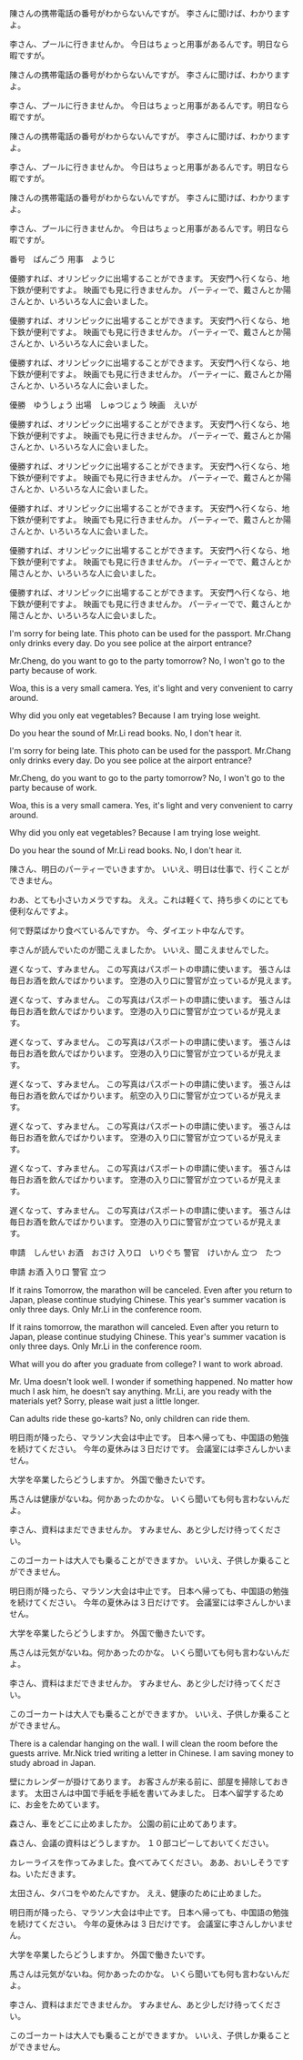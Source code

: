 陳さんの携帯電話の番号がわからないんですが。
李さんに聞けば、わかりますよ。

李さん、プールに行きませんか。
今日はちょっと用事があるんです。明日なら暇ですが。

陳さんの携帯電話の番号がわからないんですが。
李さんに聞けば、わかりますよ。

李さん、プールに行きませんか。
今日はちょっと用事があるんです。明日なら暇ですが。

陳さんの携帯電話の番号がわからないんですが。
李さんに聞けば、わかりますよ。

李さん、プールに行きませんか。
今日はちょっと用事があるんです。明日なら暇ですが。

陳さんの携帯電話の番号がわからないんですが。
李さんに聞けば、わかりますよ。

李さん、プールに行きませんか。
今日はちょっと用事があるんです。明日なら暇ですが。

番号　ばんごう
用事　ようじ

優勝すれば、オリンピックに出場することができます。
天安門へ行くなら、地下鉄が便利ですよ。
映画でも見に行きませんか。
パーティーで、戴さんとか陽さんとか、いろいろな人に会いました。

優勝すれば、オリンピックに出場することができます。
天安門へ行くなら、地下鉄が便利ですよ。
映画でも見に行きませんか。
パーティーで、戴さんとか陽さんとか、いろいろな人に会いました。

優勝すれば、オリンピックに出場することができます。
天安門へ行くなら、地下鉄が便利ですよ。
映画でも見に行きませんか。
パーティーに、戴さんとか陽さんとか、いろいろな人に会いました。

優勝　ゆうしょう
出場　しゅつじょう
映画　えいが

優勝すれば、オリンピックに出場することができます。
天安門へ行くなら、地下鉄が便利ですよ。
映画でも見に行きませんか。
パーティーで、戴さんとか陽さんとか、いろいろな人に会いました。

優勝すれば、オリンピックに出場することができます。
天安門へ行くなら、地下鉄が便利ですよ。
映画でも見に行きませんか。
パーティーで、戴さんとか陽さんとか、いろいろな人に会いました。

優勝すれば、オリンピックに出場することができます。
天安門へ行くなら、地下鉄が便利ですよ。
映画でも見に行きませんか。
パーティーで、戴さんとか陽さんとか、いろいろな人に会いました。

優勝すれば、オリンピックに出場することができます。
天安門へ行くなら、地下鉄が便利ですよ。
映画でも見に行きませんか。
パーティーでで、戴さんとか陽さんとか、いろいろな人に会いました。

優勝すれば、オリンピックに出場することができます。
天安門へ行くなら、地下鉄が便利ですよ。
映画でも見に行きませんか。
パーティーでで、戴さんとか陽さんとか、いろいろな人に会いました。

I'm sorry for being late.
This photo can be used for the passport.
Mr.Chang only drinks every day.
Do you see police at the airport entrance?

Mr.Cheng, do you want to go to the party tomorrow?
No, I won't go to the party because of work.

Woa, this is a very small camera.
Yes, it's light and very convenient to carry around.

Why did you only eat vegetables?
Because I am trying lose weight.

Do you hear the sound of Mr.Li read books.
No, I don't hear it.

I'm sorry for being late.
This photo can be used for the passport.
Mr.Chang only drinks every day.
Do you see police at the airport entrance?

Mr.Cheng, do you want to go to the party tomorrow?
No, I won't go to the party because of work.

Woa, this is a very small camera.
Yes, it's light and very convenient to carry around.

Why did you only eat vegetables?
Because I am trying lose weight.

Do you hear the sound of Mr.Li read books.
No, I don't hear it.

陳さん、明日のパーティーでいきますか。
いいえ、明日は仕事で、行くことができません。

わあ、とても小さいカメラですね。
ええ。これは軽くて、持ち歩くのにとても便利なんですよ。

何で野菜ばかり食べているんですか。
今、ダイエット中なんです。

李さんが読んでいたのが聞こえましたか。
いいえ、聞こえませんでした。

遅くなって、すみません。
この写真はパスポートの申請に使います。
張さんは毎日お酒を飲んでばかりいます。
空港の入り口に警官が立っているが見えます。

遅くなって、すみません。
この写真はパスポートの申請に使います。
張さんは毎日お酒を飲んでばかりいます。
空港の入り口に警官が立つているが見えます。

遅くなって、すみません。
この写真はパスポートの申請に使います。
張さんは毎日お酒を飲んでばかりいます。
空港の入り口に警官が立つているが見えます。

遅くなって、すみません。
この写真はパスポートの申請に使います。
張さんは毎日お酒を飲んでばかりいます。
航空の入り口に警官が立つているが見えます。

遅くなって、すみません。
この写真はパスポートの申請に使います。
張さんは毎日お酒を飲んでばかりいます。
空港の入り口に警官が立つているが見えます。

遅くなって、すみません。
この写真はパスポートの申請に使います。
張さんは毎日お酒を飲んでばかりいます。
空港の入り口に警官が立つているが見えます。

遅くなって、すみません。
この写真はパスポートの申請に使います。
張さんは毎日お酒を飲んでばかりいます。
空港の入り口に警官が立つているが見えます。

申請　しんせい
お酒　おさけ
入り口　いりぐち
警官　けいかん
立つ　たつ

申請
お酒
入り口
警官
立つ

If it rains Tomorrow, the marathon will be canceled.
Even after you return to Japan, please continue studying Chinese.
This year's summer vacation is only three days.
Only Mr.Li in the conference room.

If it rains tomorrow, the marathon will canceled.
Even after you return to Japan, please continue studying Chinese.
This year's summer vacation is only three days.
Only Mr.Li in the conference room.

What will you do after you graduate from college?
I want to work abroad.

Mr. Uma doesn't look well. I wonder if something happened.
No matter how much I ask him, he doesn't say anything.
Mr.Li, are you ready with the materials yet?
Sorry, please wait just a little longer.

Can adults ride these go-karts?
No, only children can ride them.

明日雨が降ったら、マラソン大会は中止です。
日本へ帰っても、中国語の勉強を続けてください。
今年の夏休みは３日だけです。
会議室には李さんしかいません。

大学を卒業したらどうしますか。
外国で働きたいです。

馬さんは健康がないね。何かあったのかな。
いくら聞いても何も言わないんだよ。

李さん、資料はまだできませんか。
すみません、あと少しだけ待ってください。

このゴーカートは大人でも乗ることができますか。
いいえ、子供しか乗ることができません。

明日雨が降ったら、マラソン大会は中止です。
日本へ帰っても、中国語の勉強を続けてください。
今年の夏休みは３日だけです。
会議室には李さんしかいません。

大学を卒業したらどうしますか。
外国で働きたいです。

馬さんは元気がないね。何かあったのかな。
いくら聞いても何も言わないんだよ。

李さん、資料はまだできませんか。
すみません、あと少しだけ待ってください。

このゴーカートは大人でも乗ることができますか。
いいえ、子供しか乗ることができません。

There is a calendar hanging on the wall.
I will clean the room before the guests arrive.
Mr.Nick tried writing a letter in Chinese.
I am saving money to study abroad in Japan.

壁にカレンダーが掛けてあります。
お客さんが来る前に、部屋を掃除しておきます。
太田さんは中国で手紙を手紙を書いてみました。
日本へ留学するために、お金をためています。

森さん、車をどこに止めましたか。
公園の前に止めてあります。

森さん、会議の資料はどうしますか。
１０部コピーしておいてください。

カレーライスを作ってみました。食べてみてください。
ああ、おいしそうですね。いただきます。

太田さん、タバコをやめたんですか。
ええ、健康のために止めました。

明日雨が降ったら、マラソン大会は中止です。
日本へ帰っても、中国語の勉強を続けてください。
今年の夏休みは 3 日だけです。
会議室に李さんしかいません。

大学を卒業したらどうしますか。
外国で働きたいです。

馬さんは元気がないね。何かあったのかな。
いくら聞いても何も言わないんだよ。

李さん、資料はまだできませんか。
すみません、あと少しだけ待ってください。

このゴーカートは大人でも乗ることができますか。
いいえ、子供しか乗ることができません。
